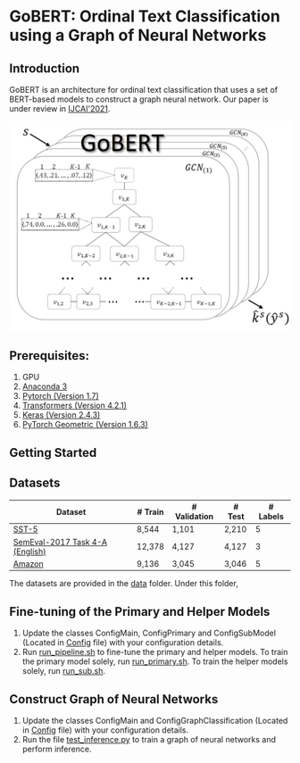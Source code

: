 
# GoBERT: Ordinal Text Classification using a Graph of Neural Networks

## Introduction

GoBERT is an architecture for ordinal text classification that uses a set of BERT-based models
to construct a graph neural network. Our paper is under review in [IJCAI'2021](https://ijcai-21.org/).

![Go-BERT Framework](GoBERT-framework.jpg)


## Prerequisites:  
1. GPU
2. [Anaconda 3](https://www.anaconda.com/download/)  
3. [Pytorch (Version 1.7)](https://pytorch.org/)
4. [Transformers (Version 4.2.1)](https://pytorch.org/hub/huggingface_pytorch-transformers/)
5. [Keras (Version 2.4.3)](https://keras.io/)
6. [PyTorch Geometric (Version 1.6.3)](https://pytorch-geometric.readthedocs.io/en/latest/#)


## Getting Started

## Datasets

| Dataset  | # Train | # Validation | # Test | # Labels |
| ------------- | ------------- | ------------- | ------------- | ------------- |
| [SST-5](https://nlp.stanford.edu/sentiment/code.html)  | 8,544  | 1,101  |  2,210  | 5  | 
| [SemEval-2017 Task 4-A (English)](https://alt.qcri.org/semeval2017/task4/)  | 12,378  | 4,127  | 4,127  | 3  | 
| [Amazon](https://nijianmo.github.io/amazon/index.html)  | 9,136  | 3,045  | 3,046  | 5  | 

The datasets are provided in the [data](./data/) folder. Under this folder, 


## Fine-tuning of the Primary and Helper Models

1. Update the classes ConfigMain, ConfigPrimary and ConfigSubModel (Located in [Config](./config.py) file)
   with your configuration details.
2. Run [run_pipeline.sh](./run_pipeline.sh) to fine-tune the primary and 
   helper models. 
   To train the primary model solely, run [run_primary.sh](./run_primary.sh).
   To train the helper models solely, run [run_sub.sh](./run_sub.sh).


## Construct Graph of Neural Networks

1. Update the classes ConfigMain and ConfigGraphClassification (Located in [Config](./config.py) file)
   with your configuration details.
2. Run the file [test_inference.py](./test_inference.py) to train a graph of neural networks
   and perform inference.